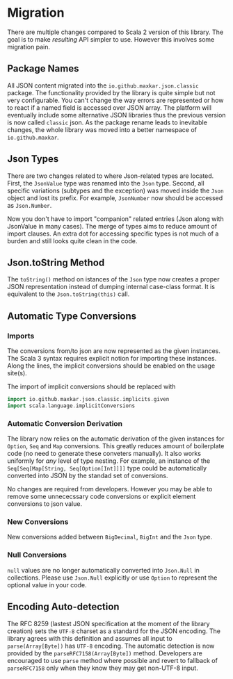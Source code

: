 # Migration

There are multiple changes compared to Scala 2 version of this library. The goal is
to make _resulting_ API simpler to use. However this involves some migration pain.


## Package Names

All JSON content migrated into the `io.github.maxkar.json.classic` package. The functionality
provided by the library is quite simple but not very configurable. You can't change the way
errors are represented or how to react if a named field is accessed over JSON array. The
platform will eventually include some alternative JSON libraries thus the previous version
is now called `classic` json. As the package rename leads to inevitable changes, the whole
library was moved into a better namespace of `io.github.maxkar`.


## Json Types

There are two changes related to where Json-related types are located. First, the `JsonValue` 
type was renamed into the `Json` type. Second, all specific variations (subtypes and the exception)
was moved inside the `Json` object and lost its prefix. For example, `JsonNumber` now should
be accessed as `Json.Number`.

Now you don't have to import "companion" related entries (Json along with JsonValue in many cases).
The merge of types aims to reduce amount of import clauses. An extra dot for accessing specific
types is not much of a burden and still looks quite clean in the code.


## Json.toString Method

The `toString()` method on istances of the `Json` type now creates a proper JSON representation
instead of dumping internal case-class format.  It is equivalent to the `Json.toString(this)` call.


## Automatic Type Conversions

### Imports 

The conversions from/to json are now represented as the given instances. The Scala 3 syntax
requires explicit notion for importing these instances. Along the lines, the implicit conversions
should be enabled on the usage site(s).

The import of implicit conversions should be replaced with

```scala
import io.github.maxkar.json.classic.implicits.given
import scala.language.implicitConversions
```


### Automatic Conversion Derivation

The library now relies on the automatic derivation of the given instances for `Option`, `Seq`
and `Map` conversions. This greatly reduces amount of boilerplate code (no need to generate
these conveters manually). It also works uniformly for _any_ level of type nesting. For example,
an instance of the `Seq[Seq[Map[String, Seq[Option[Int]]]]` type could be automatically converted 
into JSON by the standad set of conversions. 

No changes are required from developers. However you may be able to remove some unnececssary
code conversions or explicit element conversions to json value.


### New Conversions

New conversions added between `BigDecimal`, `BigInt` and the `Json` type.


### Null Conversions

`null` values are no longer automatically converted into `Json.Null` in collections. Please
use `Json.Null` explicitly or use `Option` to represent the optional value in your code.


## Encoding Auto-detection

The RFC 8259 (lastest JSON specification at the moment of the library creation) sets the `UTF-8`
charset as a standard for the JSON encoding. The library agrees with this definition and
assumes all input to `parse(Array[Byte])` has `UTF-8` encoding. The automatic detection is
now provided by the `parseRFC7158(Array[Byte])` method. Developers are encouraged to use
`parse` method where possible and revert to fallback of `parseRFC7158` only when they know
they may get non-UTF-8 input.

